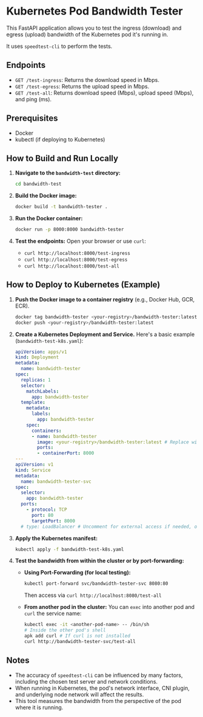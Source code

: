 # Kubernetes Pod Bandwidth Tester

This FastAPI application allows you to test the ingress (download) and egress (upload) bandwidth of the Kubernetes pod it's running in.

It uses `speedtest-cli` to perform the tests.

## Endpoints

- `GET /test-ingress`: Returns the download speed in Mbps.
- `GET /test-egress`: Returns the upload speed in Mbps.
- `GET /test-all`: Returns download speed (Mbps), upload speed (Mbps), and ping (ms).

## Prerequisites

- Docker
- kubectl (if deploying to Kubernetes)

## How to Build and Run Locally

1.  **Navigate to the `bandwidth-test` directory:**
    ```bash
    cd bandwidth-test
    ```

2.  **Build the Docker image:**
    ```bash
    docker build -t bandwidth-tester .
    ```

3.  **Run the Docker container:**
    ```bash
    docker run -p 8000:8000 bandwidth-tester
    ```

4.  **Test the endpoints:**
    Open your browser or use `curl`:
    - `curl http://localhost:8000/test-ingress`
    - `curl http://localhost:8000/test-egress`
    - `curl http://localhost:8000/test-all`

## How to Deploy to Kubernetes (Example)

1.  **Push the Docker image to a container registry** (e.g., Docker Hub, GCR, ECR).
    ```bash
    docker tag bandwidth-tester <your-registry>/bandwidth-tester:latest
    docker push <your-registry>/bandwidth-tester:latest
    ```

2.  **Create a Kubernetes Deployment and Service.** Here's a basic example (`bandwidth-test-k8s.yaml`):

    ```yaml
    apiVersion: apps/v1
    kind: Deployment
    metadata:
      name: bandwidth-tester
    spec:
      replicas: 1
      selector:
        matchLabels:
          app: bandwidth-tester
      template:
        metadata:
          labels:
            app: bandwidth-tester
        spec:
          containers:
          - name: bandwidth-tester
            image: <your-registry>/bandwidth-tester:latest # Replace with your image
            ports:
            - containerPort: 8000
    ---
    apiVersion: v1
    kind: Service
    metadata:
      name: bandwidth-tester-svc
    spec:
      selector:
        app: bandwidth-tester
      ports:
        - protocol: TCP
          port: 80
          targetPort: 8000
      # type: LoadBalancer # Uncomment for external access if needed, or use port-forwarding
    ```

3.  **Apply the Kubernetes manifest:**
    ```bash
    kubectl apply -f bandwidth-test-k8s.yaml
    ```

4.  **Test the bandwidth from within the cluster or by port-forwarding:**

    *   **Using Port-Forwarding (for local testing):**
        ```bash
        kubectl port-forward svc/bandwidth-tester-svc 8080:80
        ```
        Then access via `curl http://localhost:8080/test-all`

    *   **From another pod in the cluster:**
        You can `exec` into another pod and `curl` the service name:
        ```bash
        kubectl exec -it <another-pod-name> -- /bin/sh
        # Inside the other pod's shell
        apk add curl # If curl is not installed
        curl http://bandwidth-tester-svc/test-all
        ```

## Notes

- The accuracy of `speedtest-cli` can be influenced by many factors, including the chosen test server and network conditions.
- When running in Kubernetes, the pod's network interface, CNI plugin, and underlying node network will affect the results.
- This tool measures the bandwidth from the perspective of the pod where it is running. 
